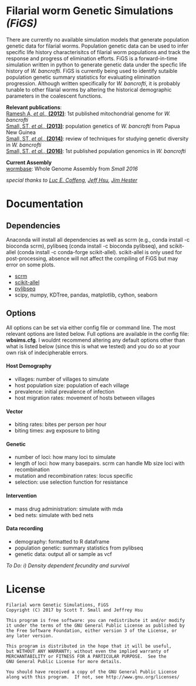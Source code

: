 # Filarial worm Genetic Simulations *(FiGS)*
There are currently no available simulation models that generate population genetic data for filarial worms. Population genetic data can be used to infer specific life history characterisitcs of filarial worm populations and track the response and progress of elimination efforts. FiGS is a forward-in-time simulation written in python to generate genetic data under the specfic life history of *W. bancrofti*. FiGS is currently being used to identify sutaible population genetic summary statistics for evaluating elimination progression. Although written specifically for *W. bancrofti*, it is probably tunable to other filarial worms by altering the historical demographic parameters in the coalescent functions.

**Relevant publications**:   
[Ramesh A, *et al.,* **(2012)**](https://www.ncbi.nlm.nih.gov/pmc/articles/PMC3725818/): 1st published mitochondrial genome for *W. bancrofti*  
[Small, ST, *et al.,* **(2013)**](http://journals.plos.org/plosntds/article?id=10.1371/journal.pntd.0002308): population genetics of *W. bancrofti* from Papua New Guinea  
[Small, ST, *et al.,* **(2014)**](http://europepmc.org/articles/pmc4257870): review of techniques for studying genetic diversity in *W. bancrofti*  
[Small, ST, *et al.,* **(2016)**](http://onlinelibrary.wiley.com/doi/10.1111/mec.13574/full): 1st published population genomics in *W. bancrofti*  

**Current Assembly**  
[wormbase](http://parasite.wormbase.org/Wuchereria_bancrofti_prjna275548/Info/Index): Whole Genome Assembly from *Small 2016*     

*special thanks to [Luc E. Coffeng](http://www.researchgate.net/profile/Luc_Coffeng), [Jeff Hsu](https://github.com/jeffhsu3), [Jim Hester](http://www.jimhester.com/)*

# Documentation
## Dependencies
Anaconda will install all dependencies as well as scrm (e.g., conda install -c bioconda scrm), pylibseq (conda install -c bioconda pylibseq), and scikit-allel (conda install -c conda-forge scikit-allel). scikit-allel is only used for post-processing, absence will not affect the compiling of FiGS but may error on some plots.
* [scrm](https://scrm.github.io/)
* [scikit-allel](https://scikit-allel.readthedocs.io/en/latest/)
* [pylibseq](https://github.com/molpopgen/pylibseq)
* scipy, numpy, KDTree, pandas, matplotlib, cython, seaborn

## Options
All options can be set via either config file or command line. The most relevant options are listed below. Full options are available in the config file: **wbsims.cfg**. I wouldnt recommend altering any default options other than what is listed below (since this is what we tested) and you do so at your own risk of indecipherable errors.

#### Host Demography
* villages: number of villages to simulate
* host population size: population of each village
* prevalence: initial prevalence of infection
* host migration rates: movement of hosts between villages

#### Vector
* biting rates: bites per person per hour
* biting times: avg exposure to biting

#### Genetic
* number of loci: how many loci to simulate
* length of loci: how many basepairs. scrm can handle Mb size loci with recombination
* mutation and recombination rates: locus specific
* selection: use selection function for resistance

#### Intervention
* mass drug administration: simulate with mda
* bed nets: simulate with bed nets

#### Data recording
* demography: formatted to R dataframe
* population genetic: summary statistics from pylibseq
* genetic data: output all or sample as vcf

*To Do: i) Density dependent fecundity and survival*

# License        
    Filarial worm Genetic Simulations, FiGS
    Copyright (C) 2017 by Scott T. Small and Jeffrey Hsu

    This program is free software: you can redistribute it and/or modify
    it under the terms of the GNU General Public License as published by
    the Free Software Foundation, either version 3 of the License, or
    any later version.

    This program is distributed in the hope that it will be useful,
    but WITHOUT ANY WARRANTY; without even the implied warranty of
    MERCHANTABILITY or FITNESS FOR A PARTICULAR PURPOSE.  See the
    GNU General Public License for more details.

    You should have received a copy of the GNU General Public License
    along with this program.  If not, see http://www.gnu.org/licenses/
